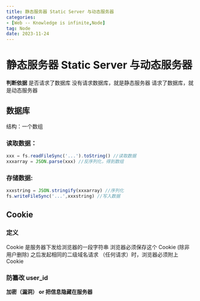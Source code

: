 ```yaml
---
title: 静态服务器 Static Server 与动态服务器
categories: 
- [Web -- Knowledge is infinite,Node]
tag: Node
date: 2023-11-24
---
```

# 静态服务器 Static Server 与动态服务器
**判断依据**
是否请求了数据库
没有请求数据库，就是静态服务器
请求了数据库，就是动态服务器
## 数据库
结构：一个数组
### 读取数据：
```javascript
xxx = fs.readFileSync('...').toString() //读取数据
xxxarray = JSON.parse(xxx) //反序列化，得到数组
```
### 存储数据:
```javascript
xxxstring = JSON.stringify(xxxarray) //序列化
fs.writeFileSync('...',xxxstring) //写入数据
```
## Cookie
### 定义
Cookie 是服务器下发给浏览器的一段字符串
浏览器必须保存这个 Cookie (除非用户删除)
之后发起相同的二级域名请求 （任何请求）时，浏览器必须附上 Cookie
### 防纂改 user_id
**加密（漏洞） or 把信息隐藏在服务器**
